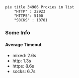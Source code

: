 
```mermaid
pie title 34966 Proxies in list
    "HTTP" : 22923
    "HTTPS": 5100
    "SOCKS" : 10781
```

### Some Info
#### Average Timeout

- mixed: 2.6s
- http: 1.3s
- https: 8.6s
- socks: 6.7s